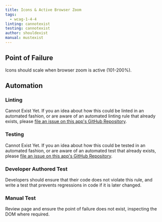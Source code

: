 ```yaml
---
title: Icons & Active Browser Zoom
tags: 
  - wcag-1-4-4
linting: cannotexist
testing: cannotexist
author: shouldexist
manual: mustexist
---
```


## Point of Failure
Icons should scale when browser zoom is active (101-200%).

## Automation

### Linting
Cannot Exist Yet. If you an idea about how this could be linted in an automated fashion, or are aware of an automated linting rule that already exists, please [file an issue on this app's GitHub Repository](https://github.com/MelSumner/a11y-automation/issues).

### Testing
Cannot Exist Yet. If you an idea about how this could be tested in an automated fashion, or are aware of an automated test that already exists, please [file an issue on this app's GitHub Repository](https://github.com/MelSumner/a11y-automation/issues).

### Developer Authored Test
Developers should ensure that their code does not violate this rule, and write a test that prevents regressions in code if it is later changed.

### Manual Test
Review page and ensure the point of failure does not exist, inspecting the DOM where required.